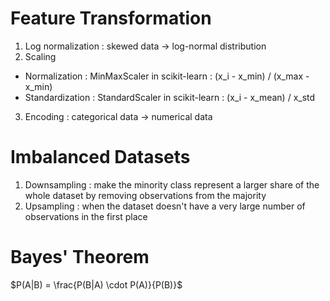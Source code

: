 # Feature Transformation

1. Log normalization : skewed data -> log-normal distribution
2. Scaling
  - Normalization : MinMaxScaler in scikit-learn : (x_i - x_min) / (x_max - x_min)
  - Standardization : StandardScaler in scikit-learn : (x_i - x_mean) / x_std
3. Encoding : categorical data -> numerical data

# Imbalanced Datasets
1. Downsampling : make the minority class represent a larger share of the whole dataset by removing observations from the majority
2. Upsampling : when the dataset doesn't have a very large number of observations in the first place

# Bayes' Theorem
$P(A|B) = \frac{P(B|A) \cdot P(A)}{P(B)}$
